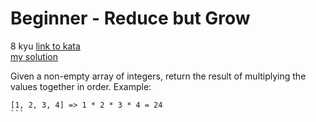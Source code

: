 # Beginner - Reduce but Grow
8 kyu
[link to kata](https://www.codewars.com/kata/57f780909f7e8e3183000078/train/javascript)
<br>
[my solution](./kata.js)

Given a non-empty array of integers, return the result of multiplying the values together in order. Example:
````
[1, 2, 3, 4] => 1 * 2 * 3 * 4 = 24
```